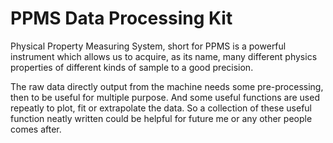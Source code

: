 # PPMS Data Processing Kit

Physical Property Measuring System, short for PPMS is a powerful instrument which allows us to acquire, as its name, many different physics properties of different kinds of sample to a good precision.

The raw data directly output from the machine needs some pre-processing, then to be useful for multiple purpose. And some useful functions are used repeatly to plot, fit or extrapolate the data. So a collection of these useful function neatly written could be helpful for future me or any other people comes after.
